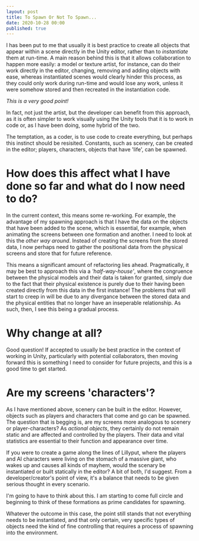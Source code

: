 ```yaml
---
layout: post
title: To Spawn Or Not To Spawn...
date: 2020-10-28 00:00
published: true
---
```


I has been put to me that usually it is best practice to create all objects that appear within a scene directly in the Unity editor, rather than to _instantiate_ them at run-time.  A main reason behind this is that it allows collaboration to happen more easily: a model or texture artist, for instance, can do their work directly in the editor, changing, removing and adding objects with ease, whereas instantiated scenes would clearly hinder this process, as they could only work during run-time and would lose any work, unless it were somehow stored and then recreated in the instantiation code.  

_This is a very good point!_

In fact, not just the artist, but the developer can benefit from this approach, as it is often simpler to work visually using the Unity tools that it is to work in code or, as I have been doing, some hybrid of the two.

The temptation, as a coder, is to use code to create everything, but perhaps this instinct should be resisited. Constants, such as scenery, can be created in the editor; players, characters, objects that have 'life', can be spawned.

# How does this affect what I have done so far and what do I now need to do?

In the current context, this means some re-working. For example,  the advantage of my spawning approach is that I have the data on the objects that have been added to the scene, which is essential, for example, when animating the screens between one formation and another. I need to look at this the _other way around_. Instead of creating the screens from the stored data, I now perhaps need to gather the positional data from the physical screens and store that for future reference. 

This means a significant amount of refactoring lies ahead. Pragmatically, it may be best to approach this via a _'half-way-house'_, where the congruence between the physical models and their data is taken for granted, simply due to the fact that their physical existence is purely due to their having been created directly from this data in the first instance! The problems that will start to creep in will be due to any divergance between the stored data and the physical entities that no longer have an inseperable relationship. As such, then, I see this being a gradual process. 

# Why change at all?

Good question! If accepted to usually be best practice in the context of working in Unity, particularly with potential collaborators, then moving forward this is something I need to consider for future projects, and this is a good time to get started.


# Are my screens 'characters'?

As I have mentioned above, scenery can be built in the editor. However, objects such as players and characters that come and go can be spawned. The question that is begging is, are my screens more analogous to scenery or player-characters? As _actional objects_, they certainly do not remain static and are affected and controlled by the players. Their data and vital statistics are essential to their function and appearance over time. 

If you were to create a game along the lines of Lillyput, where the players and AI characters were living on the stomach of a massive giant, who wakes up and causes all kinds of mayhem, would the scenary be instantiated or built statically in the editor? A bit of both, I'd suggest. From a developer/creator's point of view, it's a balance that needs to be given serious thought in every scenario.

I'm going to have to think about this. I am starting to come full circle and beginning to think of these formations as prime candidates for spawning. 

Whatever the outcome in this case, the point still stands that not everything needs to be instantiated, and that only certain, very specific types of objects need the kind of fine controlling that requires a process of spawning into the environment.
